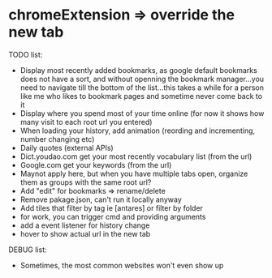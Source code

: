# chromeExtension => override the new tab
TODO list:
* Display most recently added bookmarks, as google default bookmarks does not have a sort, and without openning the bookmark manager...you need to navigate till the bottom of the list...this takes a while for a person like me who likes to bookmark pages and sometime never come back to it
* Display where you spend most of your time online (for now it shows how many visit to each root url you entered)
* When loading your history, add animation (reording and incrementing, number changing etc)
* Daily quotes (external APIs)
* Dict.youdao.com get your most recently vocabulary list (from the url)
* Google.com get your keywords (from the url)
* Maynot apply here, but when you have multiple tabs open, organize them as groups with the same root url?
* Add "edit" for bookmarks => rename/delete
* Remove pakage.json, can't run it locally anyway
* Add tiles that filter by tag ie [antares] or filter by folder
* for work, you can trigger cmd and providing arguments
* add a event listener for history change
* hover to show actual url in the new tab

DEBUG list:
* Sometimes, the most common websites won't even show up
